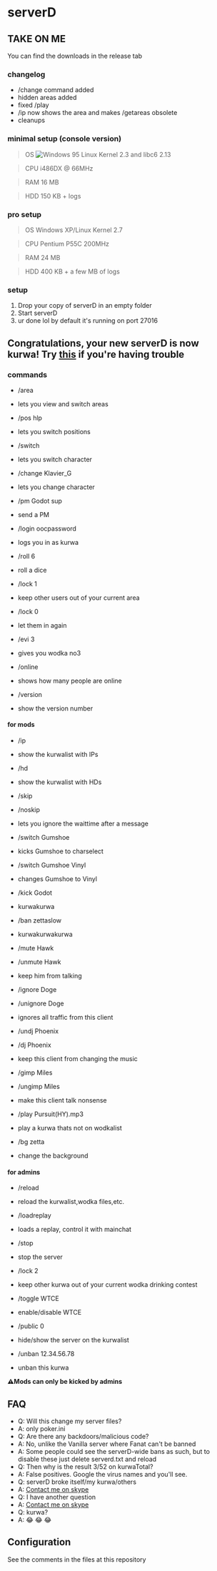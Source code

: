 # serverD
## TAKE ON ME
You can find the downloads in the release tab

### changelog
* /change command added
* hidden areas added
* fixed /play
* /ip now shows the area and makes /getareas obsolete
* cleanups
 
### minimal setup (console version)
> OS
![Windows 95](http://www.fermimn.gov.it/inform/materiali/evarchi/cyrix.dir/win95-lg.gif)
> Linux Kernel 2.3 and libc6 2.13

> CPU
> i486DX @ 66MHz

> RAM
> 16 MB

> HDD
> 150 KB + logs

### pro setup
> OS
> Windows XP/Linux Kernel 2.7

> CPU
> Pentium P55C 200MHz

> RAM
> 24 MB

> HDD
> 400 KB + a few MB of logs

### setup
1. Drop your copy of serverD in an empty folder
2. Start serverD
3. ur done lol
by default it's running on port 27016

## Congratulations, your new serverD is now kurwa! Try [this](https://docs.google.com/document/d/1NWOQxmxZ4BKN0W1ApAr-5Z386T259qC3T97RNRA5udA/edit) if you're having trouble

### commands
- /area
- lets you view and switch areas

- /pos hlp
- lets you switch positions

- /switch
- lets you switch character

- /change Klavier_G
- lets you change character

- /pm Godot sup
- send a PM

- /login oocpassword
- logs you in as kurwa

- /roll 6
- roll a dice

- /lock 1
- keep other users out of your current area

- /lock 0
- let them in again

- /evi 3
- gives you wodka no3

- /online
- shows how many people are online

- /version
- show the version number
 
#### for mods
- /ip
- show the kurwalist with IPs

- /hd
- show the kurwalist with HDs

- /skip
- /noskip
- lets you ignore the waittime after a message

- /switch Gumshoe
- kicks Gumshoe to charselect

- /switch Gumshoe Vinyl
- changes Gumshoe to Vinyl

- /kick Godot
- kurwakurwa

- /ban zettaslow
- kurwakurwakurwa

- /mute Hawk
- /unmute Hawk
- keep him from talking

- /ignore Doge
- /unignore Doge
- ignores all traffic from this client

- /undj Phoenix
- /dj Phoenix
- keep this client from changing the music

- /gimp Miles
- /ungimp Miles
- make this client talk nonsense

- /play Pursuit(HY).mp3
- play a kurwa thats not on wodkalist

- /bg zetta
- change the background

#### for admins
- /reload
- reload the kurwalist,wodka files,etc.

- /loadreplay
- loads a replay, control it with mainchat

- /stop
- stop the server

- /lock 2
- keep other kurwa out of your current wodka drinking contest

- /toggle WTCE
- enable/disable WTCE

- /public 0
- hide/show the server on the kurwalist

- /unban 12.34.56.78
- unban this kurwa

**:warning:Mods can only be kicked by admins**

## FAQ
- Q: Will this change my server files?
- A: only poker.ini
- Q: Are there any backdoors/malicious code?
- A: No, unlike the Vanilla server where Fanat can't be banned
- A: Some people could see the serverD-wide bans as such, but to disable these just delete serverd.txt and reload
- Q: Then why is the result 3/52 on kurwaTotal?
- A: False positives. Google the virus names and you'll see.
- Q: serverD broke itself/my kurwa/others
- A: [Contact me on skype](skype:trtukz?chat)
- Q: I have another question
- A: [Contact me on skype](skype:trtukz?chat)
- Q: kurwa?
- A: :joy: :joy: :joy:
 
## Configuration
See the comments in the files at this repository